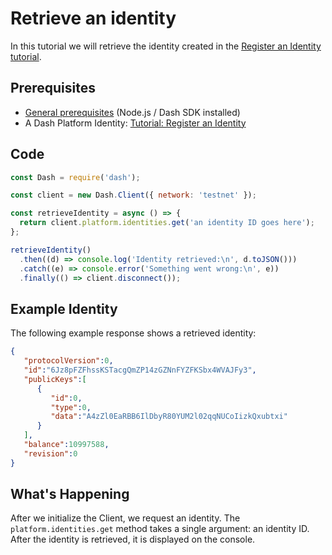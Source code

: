 # Retrieve an identity

In this tutorial we will retrieve the identity created in the [Register an Identity tutorial](../../tutorials/identities-and-names/register-an-identity.md).

## Prerequisites

- [General prerequisites](../../tutorials/introduction.md#prerequisites) (Node.js / Dash SDK installed)
- A Dash Platform Identity: [Tutorial: Register an Identity](../../tutorials/identities-and-names/register-an-identity.md)

## Code

```javascript
const Dash = require('dash');

const client = new Dash.Client({ network: 'testnet' });

const retrieveIdentity = async () => {
  return client.platform.identities.get('an identity ID goes here');
};

retrieveIdentity()
  .then((d) => console.log('Identity retrieved:\n', d.toJSON()))
  .catch((e) => console.error('Something went wrong:\n', e))
  .finally(() => client.disconnect());
```

## Example Identity

The following example response shows a retrieved identity:

```json
{
   "protocolVersion":0,
   "id":"6Jz8pFZFhssKSTacgQmZP14zGZNnFYZFKSbx4WVAJFy3",
   "publicKeys":[
      {
         "id":0,
         "type":0,
         "data":"A4zZl0EaRBB6IlDbyR80YUM2l02qqNUCoIizkQxubtxi"
      }
   ],
   "balance":10997588,
   "revision":0
}
```

## What's Happening

After we initialize the Client, we request an identity. The `platform.identities.get` method takes a single argument: an identity ID. After the identity is retrieved, it is displayed on the console.
